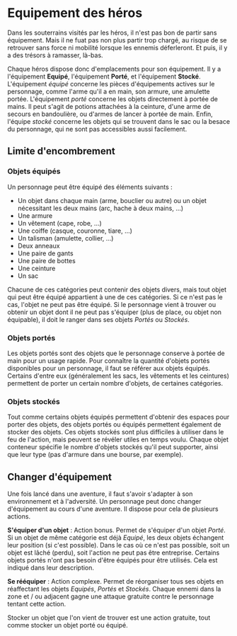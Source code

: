 # Equipement des héros

Dans les souterrains visités par les héros, il n'est pas bon de partir sans équipement. Mais il ne fuat pas non plus partir trop chargé, au risque de se retrouver sans force ni mobilité lorsque les ennemis déferleront. Et puis, il y a des trésors à ramasser, là-bas.

Chaque héros dispose donc d'emplacements pour son équipement. Il y a l'équipement **Equipé**, l'équipement **Porté**, et l'équipement **Stocké**. L'équipement _équipé_ concerne les pièces d'équipements actives sur le personnage, comme l'arme qu'il a en main, son armure, une amulette portée. L'équipement _porté_ concerne les objets directement à portée de mains. Il peut s'agit de potions attachées à la ceinture, d'une arme de secours en bandoulière, ou d'armes de lancer à portée de main. Enfin, l'équipe _stocké_ concerne les objets qui se trouvent dans le sac ou la besace du personnage, qui ne sont pas accessibles aussi facilement.

## Limite d'encombrement

### Objets équipés

Un personnage peut être équipé des éléments suivants :

* Un objet dans chaque main (arme, bouclier ou autre) ou un objet nécessitant les deux mains (arc, hache à deux mains, ...)
* Une armure
* Un vêtement (cape, robe, ...)
* Une coiffe (casque, couronne, tiare, ...)
* Un talisman (amulette, collier, ...)
* Deux anneaux
* Une paire de gants
* Une paire de bottes
* Une ceinture
* Un sac

Chacune de ces catégories peut contenir des objets divers, mais tout objet qui peut être équipé appartient à une de ces catégories. Si ce n'est pas le cas, l'objet ne peut pas être équipé. Si le personnage vient à trouver ou obtenir un objet dont il ne peut pas s'équiper (plus de place, ou objet non équipable), il doit le ranger dans ses objets _Portés_ ou _Stockés_.

### Objets portés

Les objets portés sont des objets que le personnage conserve à portée de main pour un usage rapide. Pour connaître la quantité d'objets portés disponibles pour un personnage, il faut se référer aux objets équipés. Certains d'entre eux (généralement les sacs, les vêtements et les ceintures) permettent de porter un certain nombre d'objets, de certaines catégories.

### Objets stockés

Tout comme certains objets équipés permettent d'obtenir des espaces pour porter des objets, des objets portés ou équipés permettent également de stocker des objets. Ces objets stockés sont plus difficiles à utiliser dans le feu de l'action, mais peuvent se révéler utiles en temps voulu. Chaque objet conteneur spécifie le nombre d'objets stockés qu'il peut supporter, ainsi que leur type (pas d'armure dans une bourse, par exemple).

## Changer d'équipement

Une fois lancé dans une aventure, il faut s'avoir s'adapter à son environnement et à l'adversité. Un personnage peut donc changer d'équipement au cours d'une aventure. Il dispose pour cela de plusieurs actions.

**S'équiper d'un objet** : Action bonus. Permet de s'équiper d'un objet _Porté_. Si un objet de même catégorie est déjà _Equipé_, les deux objets échangent leur position (si c'est possible). Dans le cas où ce n'est pas possible, soit un objet est lâché (perdu), soit l'action ne peut pas être entreprise. Certains objets portés n'ont pas besoin d'être équipés pour être utilisés. Cela est indiqué dans leur description.

**Se rééquiper** : Action complexe. Permet de réorganiser tous ses objets en réaffectant les objets _Equipés_, _Portés_ et _Stockés_. Chaque ennemi dans la zone et / ou adjacent gagne une attaque gratuite contre le personnage tentant cette action.

Stocker un objet que l'on vient de trouver est une action gratuite, tout comme stocker un objet porté ou équipé.
